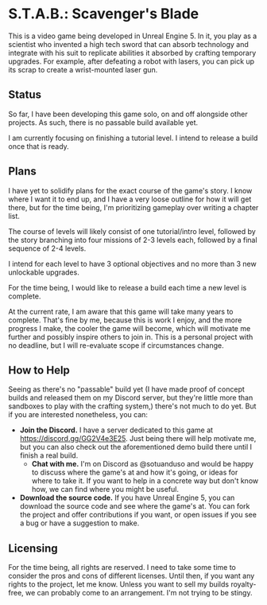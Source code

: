 # S.T.A.B.: Scavenger's Blade

This is a video game being developed in Unreal Engine 5. In it, you play as a scientist who invented a high tech sword that can absorb technology and integrate with his suit to replicate abilities it absorbed by crafting temporary upgrades. For example, after defeating a robot with lasers, you can pick up its scrap to create a wrist-mounted laser gun.

## Status

So far, I have been developing this game solo, on and off alongside other projects. As such, there is no passable build available yet.

I am currently focusing on finishing a tutorial level. I intend to release a build once that is ready.

## Plans

I have yet to solidify plans for the exact course of the game's story. I know where I want it to end up, and I have a very loose outline for how it will get there, but for the time being, I'm prioritizing gameplay over writing a chapter list.

The course of levels will likely consist of one tutorial/intro level, followed by the story branching into four missions of 2-3 levels each, followed by a final sequence of 2-4 levels.

I intend for each level to have 3 optional objectives and no more than 3 new unlockable upgrades.

For the time being, I would like to release a build each time a new level is complete.

At the current rate, I am aware that this game will take many years to complete. That's fine by me, because this is work I enjoy, and the more progress I make, the cooler the game will become, which will motivate me further and possibly inspire others to join in. This is a personal project with no deadline, but I will re-evaluate scope if circumstances change.

## How to Help

Seeing as there's no "passable" build yet (I have made proof of concept builds and released them on my Discord server, but they're little more than sandboxes to play with the crafting system,) there's not much to do yet. But if you are interested nonetheless, you can:
* **Join the Discord.** I have a server dedicated to this game at https://discord.gg/GG2V4e3E25. Just being there will help motivate me, but you can also check out the aforementioned demo build there until I finish a real build.
    * **Chat with me.** I'm on Discord as @sotuanduso and would be happy to discuss where the game's at and how it's going, or ideas for where to take it. If you want to help in a concrete way but don't know how, we can find where you might be useful.
* **Download the source code.** If you have Unreal Engine 5, you can download the source code and see where the game's at. You can fork the project and offer contributions if you want, or open issues if you see a bug or have a suggestion to make.

## Licensing

For the time being, all rights are reserved. I need to take some time to consider the pros and cons of different licenses. Until then, if you want any rights to the project, let me know. Unless you want to sell my builds royalty-free, we can probably come to an arrangement. I'm not trying to be stingy.
